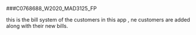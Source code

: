 ###C0768688_W2020_MAD3125_FP

this is the bill system of the customers
in this app , ne customers are added along with their new bills.
